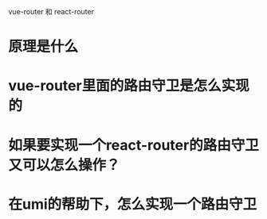 vue-router 和 react-router

# 原理是什么

# vue-router里面的路由守卫是怎么实现的

# 如果要实现一个react-router的路由守卫又可以怎么操作？

# 在umi的帮助下，怎么实现一个路由守卫
